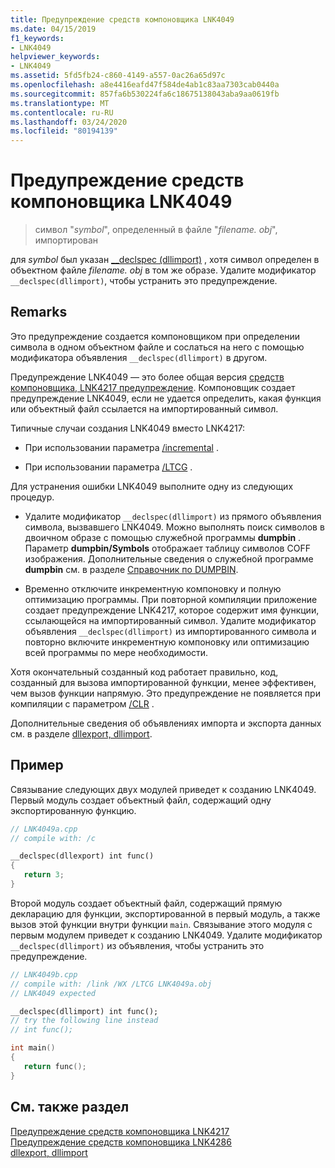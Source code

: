 ```yaml
---
title: Предупреждение средств компоновщика LNK4049
ms.date: 04/15/2019
f1_keywords:
- LNK4049
helpviewer_keywords:
- LNK4049
ms.assetid: 5fd5fb24-c860-4149-a557-0ac26a65d97c
ms.openlocfilehash: a8e4416eafd47f584de4ab1c83aa7303cab0440a
ms.sourcegitcommit: 857fa6b530224fa6c18675138043aba9aa0619fb
ms.translationtype: MT
ms.contentlocale: ru-RU
ms.lasthandoff: 03/24/2020
ms.locfileid: "80194139"
---
```

# <a name="linker-tools-warning-lnk4049"></a>Предупреждение средств компоновщика LNK4049

> символ "*symbol*", определенный в файле "*filename. obj*", импортирован

для *symbol* был указан [__declspec (dllimport)](../../cpp/dllexport-dllimport.md) , хотя символ определен в объектном файле *filename. obj* в том же образе. Удалите модификатор `__declspec(dllimport)`, чтобы устранить это предупреждение.

## <a name="remarks"></a>Remarks

Это предупреждение создается компоновщиком при определении символа в одном объектном файле и сослаться на него с помощью модификатора объявления `__declspec(dllimport)` в другом.

Предупреждение LNK4049 — это более общая версия [средств компоновщика, LNK4217 предупреждение](linker-tools-warning-lnk4217.md). Компоновщик создает предупреждение LNK4049, если не удается определить, какая функция или объектный файл ссылается на импортированный символ.

Типичные случаи создания LNK4049 вместо LNK4217:

- При использовании параметра [/incremental](../../build/reference/incremental-link-incrementally.md) .

- При использовании параметра [/LTCG](../../build/reference/ltcg-link-time-code-generation.md) .

Для устранения ошибки LNK4049 выполните одну из следующих процедур.

- Удалите модификатор `__declspec(dllimport)` из прямого объявления символа, вызвавшего LNK4049. Можно выполнять поиск символов в двоичном образе с помощью служебной программы **dumpbin** . Параметр **dumpbin/Symbols** отображает таблицу символов COFF изображения. Дополнительные сведения о служебной программе **dumpbin** см. в разделе [Справочник по DUMPBIN](../../build/reference/dumpbin-reference.md).

- Временно отключите инкрементную компоновку и полную оптимизацию программы. При повторной компиляции приложение создает предупреждение LNK4217, которое содержит имя функции, ссылающейся на импортированный символ. Удалите модификатор объявления `__declspec(dllimport)` из импортированного символа и повторно включите инкрементную компоновку или оптимизацию всей программы по мере необходимости.

Хотя окончательный созданный код работает правильно, код, созданный для вызова импортированной функции, менее эффективен, чем вызов функции напрямую. Это предупреждение не появляется при компиляции с параметром [/CLR](../../build/reference/clr-common-language-runtime-compilation.md) .

Дополнительные сведения об объявлениях импорта и экспорта данных см. в разделе [dllexport, dllimport](../../cpp/dllexport-dllimport.md).

## <a name="example"></a>Пример

Связывание следующих двух модулей приведет к созданию LNK4049. Первый модуль создает объектный файл, содержащий одну экспортированную функцию.

```cpp
// LNK4049a.cpp
// compile with: /c

__declspec(dllexport) int func()
{
   return 3;
}
```

Второй модуль создает объектный файл, содержащий прямую декларацию для функции, экспортированной в первый модуль, а также вызов этой функции внутри функции `main`. Связывание этого модуля с первым модулем приведет к созданию LNK4049. Удалите модификатор `__declspec(dllimport)` из объявления, чтобы устранить это предупреждение.

```cpp
// LNK4049b.cpp
// compile with: /link /WX /LTCG LNK4049a.obj
// LNK4049 expected

__declspec(dllimport) int func();
// try the following line instead
// int func();

int main()
{
   return func();
}
```

## <a name="see-also"></a>См. также раздел

[Предупреждение средств компоновщика LNK4217](linker-tools-warning-lnk4217.md) \
[Предупреждение средств компоновщика LNK4286](linker-tools-warning-lnk4286.md) \
[dllexport, dllimport](../../cpp/dllexport-dllimport.md)
